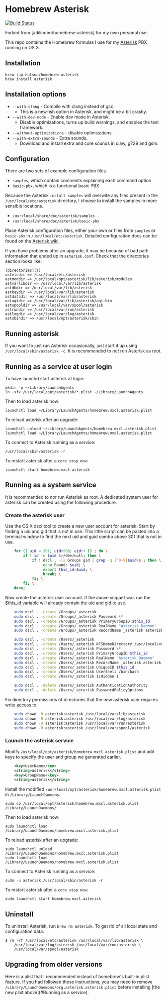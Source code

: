 # Homebrew Asterisk

[![Build Status](https://travis-ci.org/adilinden/homebrew-asterisk.svg?branch=master)](https://travis-ci.org/adilinden/homebrew-asterisk)

Forked from [adilinden/homebrew-asterisk] for my own personal use.

This repo contains the Homebrew formulas I use for my [Asterisk][ast] PBX running on OS X. 

## Installation

    brew tap nutsoa/homebrew-asterisk
    brew install asterisk

## Installation options

 * `--with-clang` - Compile with clang instead of gcc.
   * This is a new-ish option in Asterisk, and might be a bit crashy.
 * `--with-dev-mode` - Enable dev mode in Asterisk.
   * Disable optimizations, turns up build warnings, and enables the test
     framework.
 * `--without-optimizations` - disable optimizations.
 * `--with-extra-sounds` - Extra sounds.
   * Download and install extra and core sounds in ulaw, g729 and gsm.

## Configuration

There are two sets of example configuration files.

- `samples`, which contain comments explaining each command option
- `basic-pbx`, which is a functional basic PBX

Because the Asterisk `install samples` will overwite any files present in the `/usr/local/etc/asterisk` directory, I choose to install the samples in more sensible locations.

- `/usr/local/share/doc/asterisk/samples`
- `/usr/local/share/doc/asterisk/basic-pbx`

Place Asterisk configuration files, either your own or files from `samples` or `basic-pbx` in `/usr/local/etc/asterisk`. Detailed configuration docs can be found on the [Asterisk wiki][config-docs].

If you have problems after an upgrade, it may be because of bad path information that ended up in `asterisk.conf`. Check that the directories section looks like:

    [directories](!)
    astetcdir => /usr/local/etc/asterisk
    astmoddir => /usr/local/opt/asterisk/lib/asterisk/modules
    astvarlibdir => /usr/local/var/lib/asterisk
    astdbdir => /usr/local/var/lib/asterisk
    astkeydir => /usr/local/var/lib/asterisk
    astdatadir => /usr/local/var/lib/asterisk
    astagidir => /usr/local/var/lib/asterisk/agi-bin
    astspooldir => /usr/local/var/spool/asterisk
    astrundir => /usr/local/var/run/asterisk
    astlogdir => /usr/local/var/log/asterisk
    astsbindir => /usr/local/opt/asterisk/sbin

## Running asterisk

If you want to just run Asterisk occasionally, just start it up using
`/usr/local/sbin/asterisk -c`. It is recommended to *not* run Asterisk as root.

## Running as a service at user login

To have launchd start asterisk at login:

    mkdir -p ~/Library/LaunchAgents
    ln -sfv /usr/local/opt/asterisk/*.plist ~/Library/LaunchAgents

Then to load asterisk now:

    launchctl load ~/Library/LaunchAgents/homebrew.mxcl.asterisk.plist

To reload asterisk after an upgrade:

    launchctl unload ~/Library/LaunchAgents/homebrew.mxcl.asterisk.plist
    launchctl load ~/Library/LaunchAgents/homebrew.mxcl.asterisk.plist

To connect to Asterisk running as a service:

    /usr/local/sbin/asterisk -r

To restart asterisk after a `core stop now`:

    launchctl start homebrew.mxcl.asterisk

## Running as a system service

It is recommended to *not* run Asterisk as root.  A dedicated system user for asterisk can be created using the following procedure.

### Create the asterisk user

Use the OS X dscl tool to create a new user account for asterisk.  Start by finding a uid and gid that is not in use.  This little script can be pasted into a terminal window to find the next uid and guid combo above 301 that is not in use.

```bash
    for (( uid = 301; uid<500; uid++ )) ; do \
        if ! id -u $uid &>/dev/null; then \
            if ! dscl . -ls Groups gid | grep -q [^0-9]$uid\$ ; then \
                 echo Found: $uid; \
                 export this_id=$uid; \
                 break; \
            fi; \
        fi; \
    done;
```

Now create the asterisk user account.  If the above snippet was run the $this_id variable will already contain the uid and gid to use.

```bash
    sudo dscl . -create /Groups/_asterisk
    sudo dscl . -create /Groups/_asterisk Password \*
    sudo dscl . -create /Groups/_asterisk PrimaryGroupID $this_id
    sudo dscl . -create /Groups/_asterisk RealName "Asterisk Daemon"
    sudo dscl . -create /Groups/_asterisk RecordName _asterisk asterisk

    sudo dscl . -create /Users/_asterisk
    sudo dscl . -create /Users/_asterisk NFSHomeDirectory /usr/local/var/lib/asterisk
    sudo dscl . -create /Users/_asterisk Password \*
    sudo dscl . -create /Users/_asterisk PrimaryGroupID $this_id
    sudo dscl . -create /Users/_asterisk RealName "Asterisk Daemon"
    sudo dscl . -create /Users/_asterisk RecordName _asterisk asterisk
    sudo dscl . -create /Users/_asterisk UniqueID $this_id
    sudo dscl . -create /Users/_asterisk UserShell /bin/bash
    sudo dscl . -create /Users/_asterisk IsHidden 1

    sudo dscl . -delete /Users/_asterisk AuthenticationAuthority
    sudo dscl . -delete /Users/_asterisk PasswordPolicyOptions
```

Fix directory permissions of directories that the new asterisk user requires write access to.

```bash
    sudo chown -R asterisk:asterisk /usr/local/var/lib/asterisk
    sudo chown -R asterisk:asterisk /usr/local/var/log/asterisk
    sudo chown -R asterisk:asterisk /usr/local/var/run/asterisk
    sudo chown -R asterisk:asterisk /usr/local/var/spool/asterisk
```

### Launch the asterisk service

Modify `/usr/local/opt/asterisk/homebrew.mxcl.asterisk.plist` and add keys to specify the user and group we generated earlier.

```xml
    <key>UserName</key>
    <string>asterisk</string>
    <key>GroupName</key>
    <string>asterisk</string>
```

Install the modified `/usr/local/opt/asterisk/homebrew.mxcl.asterisk.plist` in `/Library/LaunchDaemons`.

    sudo cp /usr/local/opt/asterisk/homebrew.mxcl.asterisk.plist /Library/LaunchDaemons/

Then to load asterisk now:

    sudo launchctl load /Library/LaunchDaemons/homebrew.mxcl.asterisk.plist

To reload asterisk after an upgrade:

    sudo launchctl unload /Library/LaunchDaemons/homebrew.mxcl.asterisk.plist
    sudo launchctl load /Library/LaunchDaemons/homebrew.mxcl.asterisk.plist

To connect to Asterisk running as a service:

    sudo -u asterisk /usr/local/sbin/asterisk -r

To restart asterisk after a `core stop now`:

    sudo launchctl start homebrew.mxcl.asterisk

## Uninstall

To uninstall Asterisk, run `brew rm asterisk`. To get rid of all local state and configuration data:

    $ rm -rf /usr/local/etc/asterisk /usr/local/var/lib/asterisk \
        /usr/local/var/log/asterisk /usr/local/var/run/asterisk \
        /usr/local/var/spool/asterisk

## Upgrading from older versions

Here is a plist that I recommended instead of homebrew's built-in
plist feature. If you had followed those instructions, you may need to remove
`/Library/LaunchDaemons/org.asterisk.asterisk.plist` before installing
[the new plist above](#Running as a service).

 [ast]: http://asterisk.org/
 [config-docs]: https://wiki.asterisk.org/wiki/x/cYXAAQ
 [nutsoa/homebrew-asterisk]: https://github.com/nutsoa/homebrew-asterisk
 
